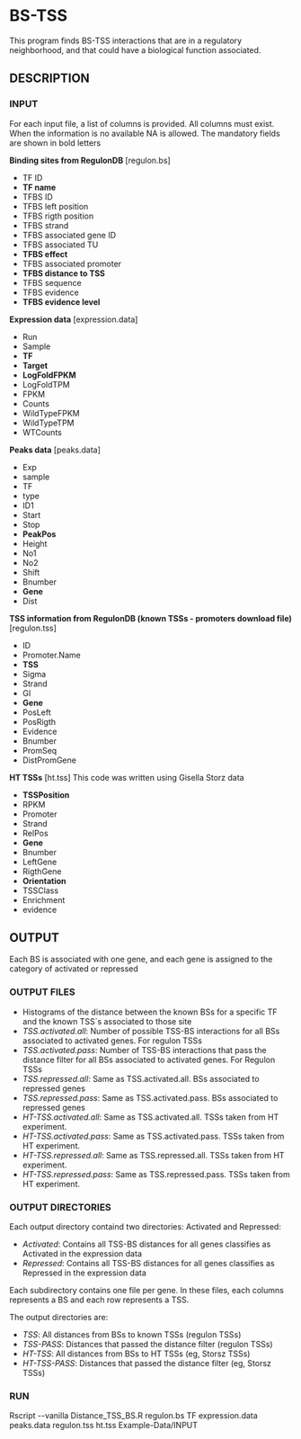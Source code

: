# BS-TSS

This program finds BS-TSS interactions that are in a regulatory neighborhood, and that could have a biological function associated.

## DESCRIPTION

### INPUT

For each input file, a list of columns is provided. All columns must exist. When the information is no available NA is allowed. The mandatory fields are shown in bold letters

**Binding sites from RegulonDB** [regulon.bs]
 - TF ID
 - **TF name**
 - TFBS ID
 - TFBS left position
 - TFBS rigth position 
 - TFBS strand
 - TFBS associated gene ID
 - TFBS associated TU 
 - **TFBS effect**
 - TFBS associated promoter
 - **TFBS distance to TSS**
 - TFBS sequence
 - TFBS evidence
 - **TFBS evidence level**

**Expression data** [expression.data]
 - Run
 - Sample
 - **TF**
 - **Target**
 - **LogFoldFPKM**
 - LogFoldTPM
 - FPKM
 - Counts
 - WildTypeFPKM
 - WildTypeTPM
 - WTCounts

**Peaks data** [peaks.data]
 - Exp
 - sample
 - TF
 - type
 - ID1
 - Start
 - Stop
 - **PeakPos**
 - Height
 - No1
 - No2
 - Shift
 - Bnumber
 - **Gene**
 - Dist

**TSS information from RegulonDB (known TSSs - promoters download file)** [regulon.tss]
 - ID
 - Promoter.Name
 - **TSS**
 - Sigma
 - Strand
 - GI
 - **Gene**
 - PosLeft
 - PosRigth
 - Evidence
 - Bnumber
 - PromSeq
 - DistPromGene

**HT TSSs** [ht.tss]
This code was written using Gisella Storz data
 - **TSSPosition**
 - RPKM
 - Promoter
 - Strand
 - RelPos
 - **Gene**
 - Bnumber
 - LeftGene
 - RigthGene
 - **Orientation**
 - TSSClass
 - Enrichment
 - evidence


## OUTPUT

Each BS is associated with one gene, and each gene is assigned to the category of activated or repressed

### OUTPUT FILES 

 - Histograms of the distance between the known BSs for a specific TF and the known TSS´s associated to those site
 - *TSS.activated.all*: Number of possible TSS-BS interactions for all BSs associated to activated genes. For regulon TSSs
 - *TSS.activated.pass*: Number of TSS-BS interactions that pass the distance filter for all BSs associated to activated genes. For Regulon TSSs
 - *TSS.repressed.all*: Same as TSS.activated.all. BSs associated to repressed genes
 - *TSS.repressed.pass*: Same as TSS.activated.pass. BSs associated to repressed genes
 - *HT-TSS.activated.all*: Same as TSS.activated.all. TSSs taken from HT experiment.
 - *HT-TSS.activated.pass*: Same as TSS.activated.pass. TSSs taken from HT experiment.
 - *HT-TSS.repressed.all*: Same as TSS.repressed.all. TSSs taken from HT experiment.
 - *HT-TSS.repressed.pass*: Same as TSS.repressed.pass. TSSs taken from HT experiment.
	
### OUTPUT DIRECTORIES
Each output directory containd two directories: Activated and Repressed:

 - *Activated*: Contains all TSS-BS distances for all genes classifies as Activated in the expression data
 - *Repressed*:  Contains all TSS-BS distances for all genes classifies as Repressed in the expression data
 
Each subdirectory contains one file per gene. In these files, each columns represents a BS and each row represents a TSS.

The output directories are:
 - *TSS*: All distances from BSs to known TSSs (regulon TSSs)
 - *TSS-PASS*: Distances that passed the distance filter (regulon TSSs)
 - *HT-TSS*: All distances from BSs to HT TSSs (eg, Storsz TSSs)
 - *HT-TSS-PASS*: Distances that passed the distance filter (eg, Storsz TSSs)
 
 
### RUN

 Rscript --vanilla Distance_TSS_BS.R regulon.bs TF expression.data peaks.data regulon.tss ht.tss Example-Data/INPUT
 
